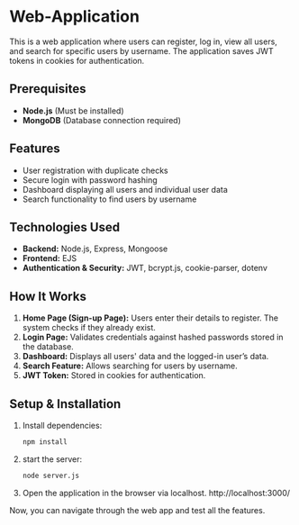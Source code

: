 # Web-Application 
This is a web application where users can register, log in, view all users, and search for specific users by username. The application saves JWT tokens in cookies for authentication.  

## Prerequisites  
- **Node.js** (Must be installed)  
- **MongoDB** (Database connection required)  

## Features  
- User registration with duplicate checks  
- Secure login with password hashing  
- Dashboard displaying all users and individual user data  
- Search functionality to find users by username  

## Technologies Used  
- **Backend:** Node.js, Express, Mongoose  
- **Frontend:** EJS  
- **Authentication & Security:** JWT, bcrypt.js, cookie-parser, dotenv  

## How It Works  
1. **Home Page (Sign-up Page):** Users enter their details to register. The system checks if they already exist.  
2. **Login Page:** Validates credentials against hashed passwords stored in the database.  
3. **Dashboard:** Displays all users' data and the logged-in user’s data.  
4. **Search Feature:** Allows searching for users by username.  
5. **JWT Token:** Stored in cookies for authentication.  

## Setup & Installation  
1. Install dependencies:
   ```bash
   npm install
   
2. start the server:
   ```bash
   node server.js
   
4. Open the application in the browser via localhost.
   http://localhost:3000/

Now, you can navigate through the web app and test all the features.  

